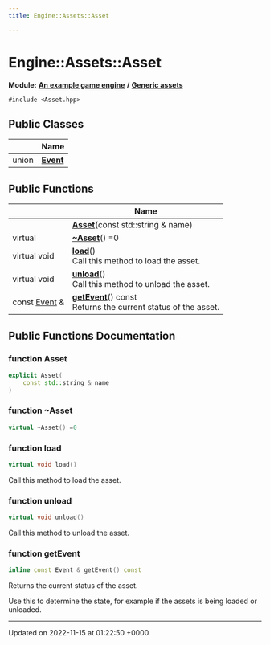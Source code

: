 ```yaml
---
title: Engine::Assets::Asset

---
```


# Engine::Assets::Asset

**Module:** **[An example game engine](/modules/group__Engine.md)** **/** **[Generic assets](/modules/group__Assets.md)**






`#include <Asset.hpp>`

## Public Classes

|                | Name           |
| -------------- | -------------- |
| union | **[Event](/classes/unionEngine_1_1Assets_1_1Asset_1_1Event.md)**  |

## Public Functions

|                | Name           |
| -------------- | -------------- |
| | **[Asset](/classes/classEngine_1_1Assets_1_1Asset.md#function-asset)**(const std::string & name) |
| virtual | **[~Asset](/classes/classEngine_1_1Assets_1_1Asset.md#function-~asset)**() =0 |
| virtual void | **[load](/classes/classEngine_1_1Assets_1_1Asset.md#function-load)**()<br>Call this method to load the asset.  |
| virtual void | **[unload](/classes/classEngine_1_1Assets_1_1Asset.md#function-unload)**()<br>Call this method to unload the asset.  |
| const [Event](/classes/unionEngine_1_1Assets_1_1Asset_1_1Event.md) & | **[getEvent](/classes/classEngine_1_1Assets_1_1Asset.md#function-getevent)**() const<br>Returns the current status of the asset.  |

## Public Functions Documentation

### function Asset

```cpp
explicit Asset(
    const std::string & name
)
```


### function ~Asset

```cpp
virtual ~Asset() =0
```


### function load

```cpp
virtual void load()
```

Call this method to load the asset. 

### function unload

```cpp
virtual void unload()
```

Call this method to unload the asset. 

### function getEvent

```cpp
inline const Event & getEvent() const
```

Returns the current status of the asset. 

Use this to determine the state, for example if the assets is being loaded or unloaded. 


-------------------------------

Updated on 2022-11-15 at 01:22:50 +0000